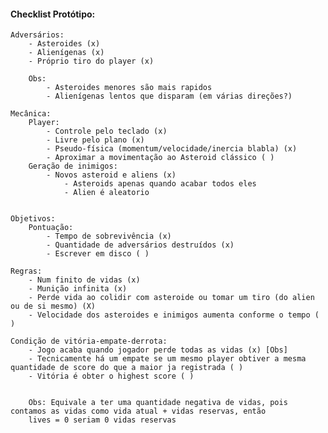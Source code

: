 #### Checklist Protótipo:
    Adversários:
        - Asteroides (x)
        - Alienígenas (x)
        - Próprio tiro do player (x)

        Obs: 
            - Asteroides menores são mais rapidos
            - Alienígenas lentos que disparam (em várias direções?)

    Mecânica:
        Player: 
            - Controle pelo teclado (x)
            - Livre pelo plano (x)
            - Pseudo-física (momentum/velocidade/inercia blabla) (x)
            - Aproximar a movimentação ao Asteroid clássico ( )
        Geração de inimigos:
            - Novos asteroid e aliens (x)
                - Asteroids apenas quando acabar todos eles
                - Alien é aleatorio

        
    Objetivos:
        Pontuação:
            - Tempo de sobrevivência (x)
            - Quantidade de adversários destruídos (x)
            - Escrever em disco ( )

    Regras:
        - Num finito de vidas (x)
        - Munição infinita (x)
        - Perde vida ao colidir com asteroide ou tomar um tiro (do alien ou de si mesmo) (X)
        - Velocidade dos asteroides e inimigos aumenta conforme o tempo ( )

    Condição de vitória-empate-derrota:
        - Jogo acaba quando jogador perde todas as vidas (x) [Obs]
        - Tecnicamente há um empate se um mesmo player obtiver a mesma quantidade de score do que a maior ja registrada ( )
        - Vitória é obter o highest score ( )


        Obs: Equivale a ter uma quantidade negativa de vidas, pois contamos as vidas como vida atual + vidas reservas, então
        lives = 0 seriam 0 vidas reservas

